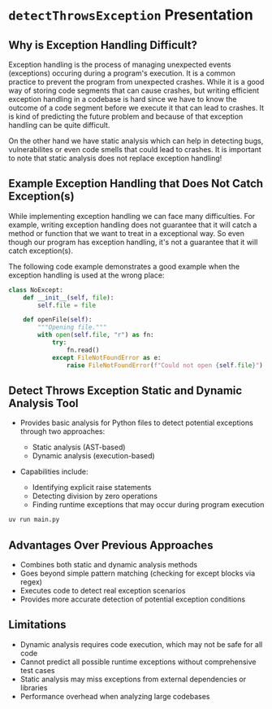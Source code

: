 # `detectThrowsException` Presentation

## Why is Exception Handling Difficult?

Exception handling is the process of managing unexpected events (exceptions) occuring during a program's execution. It is a common practice to prevent the program from unexpected crashes. While it is a good way of storing code segments that can cause crashes, but writing efficient exception handling in a codebase is hard since we have to know the outcome of a code segment before we execute it that can lead to crashes. It is kind of predicting the future problem and because of that exception handling can be quite difficult.

On the other hand we have static analysis which can help in detecting bugs, vulnerabilites or even code smells that could lead to crashes. It is important to note that static analysis does not replace exception handling!

## Example Exception Handling that Does Not Catch Exception(s)

While implementing exception handling we can face many difficulties. For example, writing exception handling does not guarantee that it will catch a method or function that we want to treat in a exceptional way. So even though our program has exception handling, it's not a guarantee that it will catch exception(s).

The following code example demonstrates a good example when the exception handling is used at the wrong place:

```python
class NoExcept:
    def __init__(self, file):
        self.file = file

    def openFile(self):
        """Opening file."""
        with open(self.file, "r") as fn:
            try:
                fn.read()
            except FileNotFoundError as e:
                raise FileNotFoundError(f"Could not open {self.file}") from e
```

## Detect Throws Exception Static and Dynamic Analysis Tool

- Provides basic analysis for Python files to detect potential exceptions through two approaches:
  - Static analysis (AST-based)
  - Dynamic analysis (execution-based)

- Capabilities include:
  - Identifying explicit raise statements
  - Detecting division by zero operations
  - Finding runtime exceptions that may occur during program execution

```bash
uv run main.py
```

## Advantages Over Previous Approaches

- Combines both static and dynamic analysis methods
- Goes beyond simple pattern matching (checking for except blocks via regex)
- Executes code to detect real exception scenarios
- Provides more accurate detection of potential exception conditions

## Limitations

- Dynamic analysis requires code execution, which may not be safe for all code
- Cannot predict all possible runtime exceptions without comprehensive test cases
- Static analysis may miss exceptions from external dependencies or libraries
- Performance overhead when analyzing large codebases
